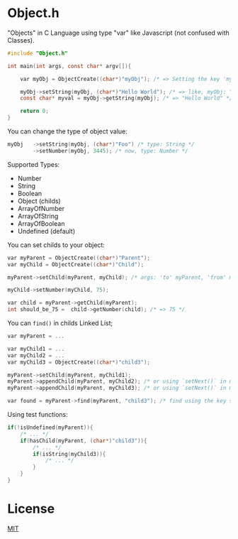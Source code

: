 Object.h
====
"Objects" in C Language using type "var" like Javascript (not confused with Classes).

```c
#include "Object.h"

int main(int args, const char* argv[]){

    var myObj = ObjectCreate((char*)"myObj"); /* => Setting the key 'myObj' */

    myObj->setString(myObj, (char*)"Hello World"); /* => like, myObj: "Hello World" */
    const char* myval = myObj->getString(myObj); /* => "Hello World" */

    return 0;
}
```

You can change the type of object value:
```c
myObj   ->setString(myObj, (char*)"Foo") /* type: String */
        ->setNumber(myObj, 3445); /* now, type: Number */
```

Supported Types:

* Number
* String
* Boolean
* Object (childs)
* ArrayOfNumber
* ArrayOfString
* ArrayOfBoolean
* Undefined (default)

You can set childs to your object:
```c
var myParent = ObjectCreate((char*)"Parent");
var myChild = ObjectCreate((char*)"Child");

myParent->setChild(myParent, myChild); /* args: 'to' myParent, 'from' myChild */

myChild->setNumber(myChild, 75);

var child = myParent->getChild(myParent);
int should_be_75 =  child->getNumber(child); /* => 75 */
```

You can `find()` in childs Linked List;
```c
var myParent = ...

var myChild1 = ...
var myChild2 = ...
var myChild3 = ObjectCreate((char*)"child3");

myParent->setChild(myParent, myChild1);
myParent->appendChild(myParent, myChild2); /* or using `setNext()` in myChild1 */
myParent->appendChild(myParent, myChild3); /* or using `setNext()` in myChild2 */

var found = myParent->find(myParent, "child3"); /* find using the key setted in ObjectCreate() */
```

Using test functions:
```c
if(!isUndefined(myParent)){
    /* ... */
    if(hasChild(myParent, (char*)"child3")){
        /* ... */
        if(isString(myChild3)){
            /* ... */
        }
    }
}
```
License
====
[MIT](LICENSE)

